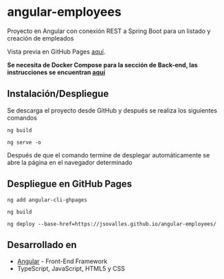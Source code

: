 # angular-employees
Proyecto en Angular con conexión REST a Spring Boot para un listado y creación de empleados

Vista previa en GitHub Pages [aquí](https://jsovalles.github.io/angular-employees/employees).

**Se necesita de Docker Compose para la sección de Back-end, las instrucciones se encuentran [aquí](https://github.com/jsovalles/spring-boot-employees)**

## Instalación/Despliegue

Se descarga el proyecto desde GitHub y después se realiza los siguientes comandos
```
ng build

ng serve -o
```
Después de que el comando termine de desplegar automáticamente se abre la página en el navegador determinado 

## Despliegue en GitHub Pages
```
ng add angular-cli-ghpages

ng build

ng deploy --base-href=https://jsovalles.github.io/angular-employees/
```

## Desarrollado en

* [Angular](https://angular.io/s) - Front-End Framework
* TypeScript, JavaScript, HTML5 y CSS
